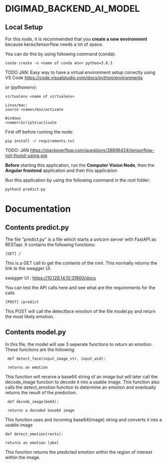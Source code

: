<h1>DIGIMAD_BACKEND_AI_MODEL</h1>

<h2>Local Setup</h2>

For this node, it is recommended that you **create a new environment** because keras/tensorflow needs a lot of space.

You can do this by using following command (conda):

```
conda create -n <name of conda env> python=3.8.3
```

TODO JAN: Easy way to have a virtual environment setup correctly using VS Code
https://code.visualstudio.com/docs/python/environments

or (pythonenv):

```
virtualenv <name of virtualenv>

Linux/mac:
source <name>/bin/activate

Windows
<name>\Scripts\activate
```

First off before running the node:

```
pip install -r requirements.txt
```

TODO: JAN
https://stackoverflow.com/questions/38896424/tensorflow-not-found-using-pip

**Before** starting this application, run the **Computer Vision Node**, then the **Angular frontend** application and then this application

Run this application by using the following command in the root folder:

```
python3 predict.py
```

<h1>Documentation</h1>

<h2>Contents predict.py</h2>

The file "predict.py" is a file which starts a uvicorn server with FastAPI as RESTapi. It contains the following functions:

```
[GET] /
```

This is a GET call to get the contents of the root. This normally returns the link to the swagger UI.

swagger UI : https://10.128.14.10:31900/docs

You can test the API calls here and see what are the requirements for the calls

```
[POST] /predict
```

This POST will call the detectface emotion of the file model.py and return the most likely emotion.

<h2>Contents model.py</h2>

In this file, the model will use 3 seperate functions to return an emotion. These functions are the following:

```
 def detect_face(input_image_str, input_wid):

 returns an emotion
```

This function will receive a base64 string of an image but will later call the decode_image function to decode it into a usable image. This function also calls the detect_emotion function to determine an emotion and eventually returns the result of the prediction.

```
 def decode_image(be64):

 returns a decoded base64 image
```

This function uses and incoming base64(image) string and converts it into a usable image

```
def detect_emotion(rects):

returns an emotion label
```

This function returns the predicted emotion within the region of interest within the image.
